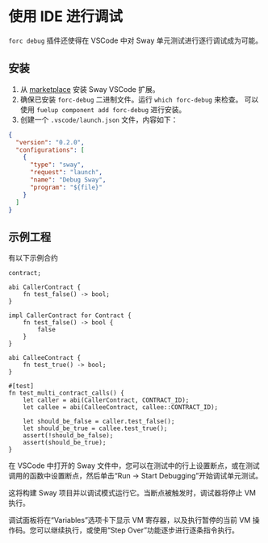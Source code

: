# 使用 IDE 进行调试

`forc debug` 插件还使得在 VSCode 中对 Sway 单元测试进行逐行调试成为可能。

## 安装

1. 从 [marketplace](https://marketplace.visualstudio.com/items?itemName=FuelLabs.sway-vscode-plugin) 安装 Sway VSCode 扩展。
2. 确保已安装 `forc-debug` 二进制文件。运行 `which forc-debug` 来检查。
   可以使用 `fuelup component add forc-debug` 进行安装。
3. 创建一个 `.vscode/launch.json` 文件，内容如下：

```json
{
  "version": "0.2.0",
  "configurations": [
    {
      "type": "sway",
      "request": "launch",
      "name": "Debug Sway",
      "program": "${file}"
    }
  ]
}
```

## 示例工程

有以下示例合约

```sway
contract;

abi CallerContract {
    fn test_false() -> bool;
}

impl CallerContract for Contract {
    fn test_false() -> bool {
        false
    }
}

abi CalleeContract {
    fn test_true() -> bool;
}

#[test]
fn test_multi_contract_calls() {
    let caller = abi(CallerContract, CONTRACT_ID);
    let callee = abi(CalleeContract, callee::CONTRACT_ID);

    let should_be_false = caller.test_false();
    let should_be_true = callee.test_true();
    assert(!should_be_false);
    assert(should_be_true);
}
```

在 VSCode 中打开的 Sway 文件中，您可以在测试中的行上设置断点，或在测试调用的函数中设置断点，然后单击“Run -> Start Debugging”开始调试单元测试。

这将构建 Sway 项目并以调试模式运行它。当断点被触发时，调试器将停止 VM 执行。

调试面板将在“Variables”选项卡下显示 VM 寄存器，以及执行暂停的当前 VM 操作码。您可以继续执行，或使用“Step Over”功能逐步进行逐条指令执行。
